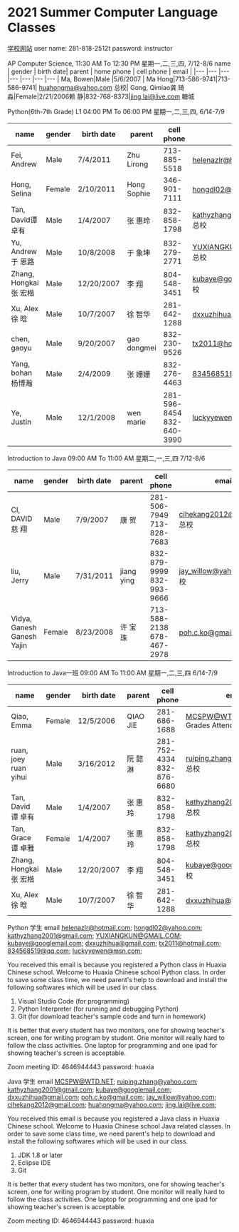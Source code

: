 # 2021 Summer Computer Language Classes

[学校网站](http://houstonhuaxia.org/)
user name: 281-818-2512t
password: instructor

AP Computer Science,  11:30 AM To 12:30 PM    星期一,二,三,四,  7/12-8/6 
name | gender | birth date| parent | home phone | cell phone | email |
|--- |---     |---        |---     |---         |---         |---    |
Ma, Bowen|Male	|5/6/2007 |	Ma Hong|713-586-9741|713-586-9741|	huahongma@yahoo.com	总校|
Gong, Qimiao龚 琦淼|Female|2/21/2006赖 静|832-768-8373|jing.lai@live.com 糖城


Python(6th-7th Grade) L1 04:00 PM To 06:00 PM  星期一,二,三,四,  6/14-7/9

name | gender | birth date| parent | cell phone | email |
|--- |---     |---        |---     |---         |---    |
Fei, Andrew	|Male	|7/4/2011|Zhu Lirong|713-885-5518|helenazlr@hotmail.com	总校
Hong, Selina|Female	|2/10/2011|Hong Sophie	|346-901-7111|hongdl02@yahoo.com 总校
Tan, David谭 卓有	|Male	|1/4/2007|张 惠玲|832-858-1798|kathyzhang2001@gmail.com	总校
Yu, Andrew于 恩路	|Male	|10/8/2008|于 象坤	|832-279-2771|YUXIANGKUN@GMAIL.COM	总校
Zhang, Hongkai张 宏楷	|Male|12/20/2007|李 翔	|804-548-3451|kubaye@googlemail.com	总校
Xu, Alex徐 晗	|Male|10/7/2007|徐 智华|281-642-1288|dxxuzhihua@gmail.com 梨城
chen, gaoyu|Male|9/20/2007|gao dongmei|832-230-9526|tx2011@hotmail.com	Katy
Yang, bohan杨博瀚|Male|2/4/2009|张 姗姗|832-276-4463|834568519@qq.com Katy
Ye, Justin|Male|12/1/2008|wen marie|281-596-8454	832-640-3990|luckyyewen@msn.com Katy

Introduction to Java 09:00 AM To 11:00 AM    星期二,一,三,四    7/12-8/6

name | gender | birth date| parent | cell phone | email |
|--- |---     |---        |---     |---         |---    |
CI, DAVID	慈 翔|Male	|7/9/2007|康 贺	|281-506-7949	713-828-7683|cihekang2012@gmail.com	总校
liu, Jerry|Male	|7/31/2011|jiang ying	|832-879-9999	832-993-9666|jay_willow@yahoo.com 总校
Vidya, Ganesh	Ganesh Yajin|Female	|8/23/2008|许 宝珠|713-588-2138	678-467-2978|poh.c.ko@gmail.com	总校

Introduction to Java一班 09:00 AM To 11:00 AM    星期一,二,三,四   6/14-7/9

name | gender | birth date| parent | cell phone | email |
|--- |---     |---        |---     |---         |---    |
Qiao, Emma|Female	|12/5/2006|QIAO JIE	|281-686-1688|MCSPW@WTD.NET	Paid Full	Grades	Attendances
ruan, joey	ruan yihui|Male	|3/16/2012|阮 懿淋	|281-752-4334	832-876-6680|ruiping.zhang@yahoo.com	总校
Tan, David	谭 卓有|Male|1/4/2007|张 惠玲|832-858-1798|kathyzhang2001@gmail.com	总校
Tan, Grace	谭 卓雅|Female|1/4/2007|张 惠玲	|832-858-1798|kathyzhang2001@gmail.com 总校
Zhang, Hongkai	张 宏楷|Male|12/20/2007|李 翔|804-548-3451|kubaye@googlemail.com 总校
Xu, Alex徐 晗|Male|10/7/2007|徐 智华|281-642-1288|dxxuzhihua@gmail.com 梨城

Python 学生 email
helenazlr@hotmail.com;
hongdl02@yahoo.com;
kathyzhang2001@gmail.com;
YUXIANGKUN@GMAIL.COM;
kubaye@googlemail.com;
dxxuzhihua@gmail.com;
tx2011@hotmail.com;
834568519@qq.com;
luckyyewen@msn.com;

You received this email is because you registered a Python class in Huaxia Chinese school. Welcome to Huaxia Chinese school Python class. In order to save some class time, we need parent's help to download and install the following softwares which will be used in our class.

1. Visual Studio Code (for programming)
2. Python Interpreter (for running and debugging Python)
3. Git (for download teacher's sample code and turn in homework)

It is better that every student has two monitors, one for showing teacher's screen, one for writing program by student. One monitor will really hard to follow the class activities. One laptop for programming and one ipad for showing teacher's screen is acceptable.

Zoom meeting ID: 4646944443
password: huaxia


Java 学生 email
MCSPW@WTD.NET;
ruiping.zhang@yahoo.com;
kathyzhang2001@gmail.com;
kubaye@googlemail.com;
dxxuzhihua@gmail.com;
poh.c.ko@gmail.com;
jay_willow@yahoo.com;
cihekang2012@gmail.com;
huahongma@yahoo.com;
jing.lai@live.com;

You received this email is because you registered a Java class in Huaxia Chinese school. Welcome to Huaxia Chinese school Java related classes. In order to save some class time, we need parent's help to download and install the following softwares which will be used in our class.

1. JDK 1.8 or later
2. Eclipse IDE
3. Git

It is better that every student has two monitors, one for showing teacher's screen, one for writing program by student. One monitor will really hard to follow the class activities. One laptop for programming and one ipad for showing teacher's screen is acceptable.

Zoom meeting ID: 4646944443
password: huaxia